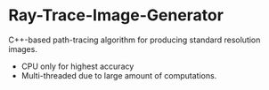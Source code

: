 # Ray-Trace-Image-Generator

C++-based path-tracing algorithm for producing standard resolution images.

- CPU only for highest accuracy
- Multi-threaded due to large amount of computations.
